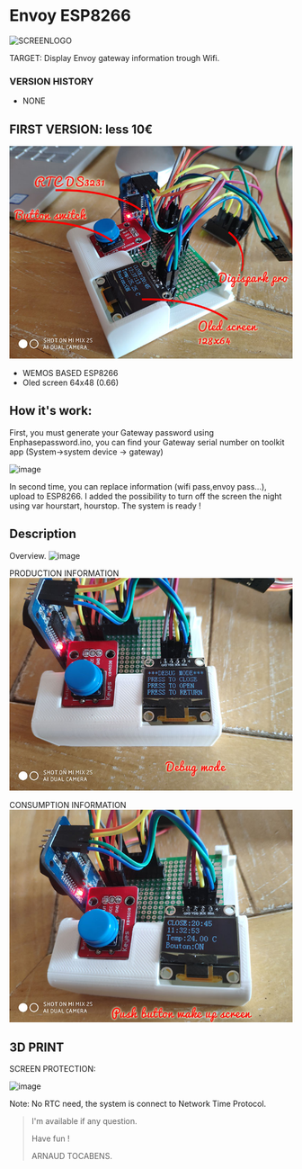 # Envoy ESP8266

![SCREENLOGO](https://github.com/Pidow/Envoy-ESP8266/blob/main/PIC/defaut.jpg?raw=true)

TARGET:
Display Envoy gateway information trough Wifi.

### VERSION HISTORY
*   NONE

## FIRST VERSION: less 10€
![SCREENLOGO](https://github.com/Pidow/ChickenDoor/blob/master/4.Ephemeris%20version%20with%20DIGISPARK%20PRO/1.Assy%20view/Description.jpg?raw=true)
*   WEMOS BASED ESP8266
*   Oled screen 64x48 (0.66)

## How it's work:
First, you must generate your Gateway password using Enphasepassword.ino, you can find your Gateway serial number on toolkit app (System->system device -> gateway)

![image](https://github.com/Pidow/Envoy-ESP8266/assets/18301164/a5055bed-cee4-4a3d-982c-e04fc5757f94)

In second time, you can replace information (wifi pass,envoy pass...), upload to ESP8266.
I added the possibility to turn off the screen the night using var hourstart, hourstop.
The system is ready !

## Description

Overview.
![image](https://github.com/Pidow/Envoy-ESP8266/blob/main/PIC/overview.jpg?raw=true)

PRODUCTION INFORMATION
![FIRSTVERSION](https://github.com/Pidow/ChickenDoor/blob/master/4.Ephemeris%20version%20with%20DIGISPARK%20PRO/1.Assy%20view/DBG%20MODE.jpg?raw=true)

CONSUMPTION INFORMATION
![FIRSTVERSION](https://github.com/Pidow/ChickenDoor/blob/master/4.Ephemeris%20version%20with%20DIGISPARK%20PRO/1.Assy%20view/BUTTON%20ACTION.jpg?raw=true)


## 3D PRINT
SCREEN PROTECTION:

![image](https://github.com/Pidow/Envoy-ESP8266/blob/main/PIC/3d%20print.jpg?raw=true)



Note:
No RTC need, the system is connect to Network Time Protocol.

> I'm available if any question.
> 
> Have fun !
> 
>    ARNAUD TOCABENS.
